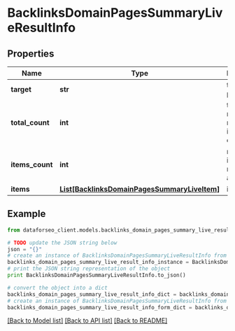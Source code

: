# BacklinksDomainPagesSummaryLiveResultInfo


## Properties

Name | Type | Description | Notes
------------ | ------------- | ------------- | -------------
**target** | **str** | target in the post array | [optional] 
**total_count** | **int** | total number of relevant items in the database | [optional] 
**items_count** | **int** | number of items in the results array | [optional] 
**items** | [**List[BacklinksDomainPagesSummaryLiveItem]**](BacklinksDomainPagesSummaryLiveItem.md) | items array | [optional] 

## Example

```python
from dataforseo_client.models.backlinks_domain_pages_summary_live_result_info import BacklinksDomainPagesSummaryLiveResultInfo

# TODO update the JSON string below
json = "{}"
# create an instance of BacklinksDomainPagesSummaryLiveResultInfo from a JSON string
backlinks_domain_pages_summary_live_result_info_instance = BacklinksDomainPagesSummaryLiveResultInfo.from_json(json)
# print the JSON string representation of the object
print BacklinksDomainPagesSummaryLiveResultInfo.to_json()

# convert the object into a dict
backlinks_domain_pages_summary_live_result_info_dict = backlinks_domain_pages_summary_live_result_info_instance.to_dict()
# create an instance of BacklinksDomainPagesSummaryLiveResultInfo from a dict
backlinks_domain_pages_summary_live_result_info_form_dict = backlinks_domain_pages_summary_live_result_info.from_dict(backlinks_domain_pages_summary_live_result_info_dict)
```
[[Back to Model list]](../README.md#documentation-for-models) [[Back to API list]](../README.md#documentation-for-api-endpoints) [[Back to README]](../README.md)


